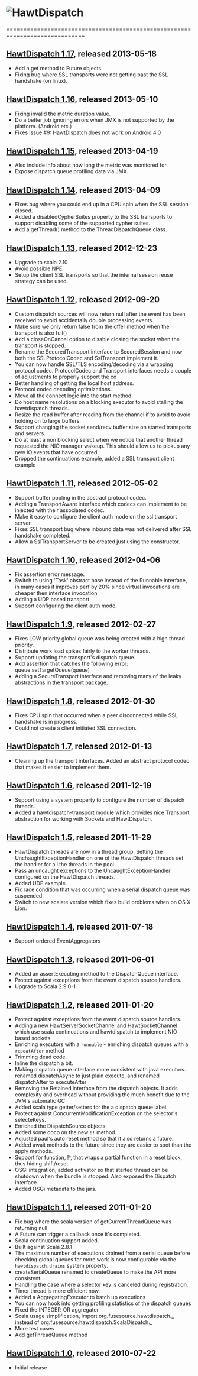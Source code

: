 # ![HawtDispatch](http://hawtdispatch.fusesource.org/images/project-logo.png)
=============================================================================

## [HawtDispatch 1.17](http://hawtdispatch.fusesource.org/blog/releases/release-1-17.html),  released 2013-05-18

* Add a get method to Future objects.
* Fixing bug where SSL transports were not getting past the SSL handshake (on linux).

## [HawtDispatch 1.16](http://hawtdispatch.fusesource.org/blog/releases/release-1-16.html), released 2013-05-10

* Fixing invalid the metric duration value.
* Do a better job ignoring errors when JMX is not supported by the platform. (Android etc.)
* Fixes issue #9: HawtDispatch does not work on Android 4.0 

## [HawtDispatch 1.15](http://hawtdispatch.fusesource.org/blog/releases/release-1-15.html), released 2013-04-19

* Also include info about how long the metric was monitored for.
* Expose dispatch queue profiling data via JMX.

## [HawtDispatch 1.14](http://hawtdispatch.fusesource.org/blog/releases/release-1-14.html), released 2013-04-09

* Fixes bug where you could end up in a CPU spin when the SSL session closed.
* Added a disabledCypherSuites property to the SSL transports to support disabling some of the supported cypher suites.
* Add a getThread() method to the ThreadDispatchQueue class.

## [HawtDispatch 1.13](http://hawtdispatch.fusesource.org/blog/releases/release-1-13.html), released 2012-12-23

* Upgrade to scala 2.10
* Avoid possible NPE.
* Setup the client SSL transports so that the internal session reuse strategy can be used.

## [HawtDispatch 1.12](http://hawtdispatch.fusesource.org/blog/releases/release-1-12.html), released 2012-09-20

* Custom dispatch sources will now return null after the event has been received to avoid accidentally double processing events.
* Make sure we only return false from the offer method when the transport is also full()
* Add a closeOnCancel option to disable closing the socket when the transport is stopped.
* Rename the SecuredTransport interface to SecuredSession and now both the SSLProtocolCodec and SslTransport implement it.
* You can now handle SSL/TLS encoding/decoding via a wrapping protocol codec.  ProtocolCodec and Transport interfaces needs a couple of adjustments to properly support the co
* Better handling of getting the local host address.
* Protocol codec decoding optimizations.
* Move all the connect logic into the start method.
* Do host name resolutions on a blocking executor to avoid stalling the hawtdispatch threads.
* Resize the read buffer after reading from the channel if to avoid to avoid holding on to large buffers.
* Support changing the socket send/recv buffer size on started transports and servers.
* Do at least a non blocking select when we notice that another thread requested the NIO manager wakeup.  This should allow us to pickup any new IO events that have occurred 
* Dropped the continuations example, added a SSL transport client example

## [HawtDispatch 1.11](http://hawtdispatch.fusesource.org/blog/releases/release-1-11.html), released 2012-05-02

* Support buffer pooling in the abstract protocol codec.
* Adding a TransportAware interface which codecs can implement to be injected with their associated codec.
* Make it easy to configure the client auth mode on the ssl transport server.
* Fixes SSL transport bug where inbound data was not delivered after SSL handshake completed.
* Allow a SslTransportServer to be created just using the constructor.

## [HawtDispatch 1.10](http://hawtdispatch.fusesource.org/blog/releases/release-1-10.html), released 2012-04-06

* Fix assertion error message.
* Switch to using 'Task' abstract base instead of the Runnable interface, in many cases it improves perf by 20% since virtual invocations are cheaper then interface invocation
* Adding a UDP based transport.
* Support configuring the client auth mode.

## [HawtDispatch 1.9](http://hawtdispatch.fusesource.org/blog/releases/release-1-9.html), released 2012-02-27

* Fixes LOW priority global queue was being created with a high thread priority.
* Distribute work load spikes fairly to the worker threads.
* Support updating the transport's dispatch queue.
* Add assertion that catches the following error: queue.setTargetQueue(queue)
* Adding a SecureTransport interface and removing many of the leaky abstractions in the transport package.

## [HawtDispatch 1.8](http://hawtdispatch.fusesource.org/blog/releases/release-1-8.html), released 2012-01-30

* Fixes CPU spin that occurred when a peer disconnected while SSL handshake is in progress.
* Could not create a client initiated SSL connection.

## [HawtDispatch 1.7](http://hawtdispatch.fusesource.org/blog/releases/release-1-7.html), released 2012-01-13

* Cleaning up the transport interfaces. Added an abstract protocol codec that makes it easier to implement them.

## [HawtDispatch 1.6](http://hawtdispatch.fusesource.org/blog/releases/release-1-6.html), released 2011-12-19

* Support using a system property to configure the number of dispatch threads.
* Added a hawtdispatch-transport module which provides nice Transport abstraction for working with Sockets and HawtDispatch.

## [HawtDispatch 1.5](http://hawtdispatch.fusesource.org/blog/releases/release-1-5.html), released 2011-11-29

* HawtDispatch threads are now in a thread group.  Setting the UnchaughtExceptionHandler on one of the HawtDispatch threads set the handler for all the threads in the pool.
* Pass an uncaught exceptions to the UncaughtExceptionHandler configured on the HawtDispatch threads.
* Added UDP example
* Fix race condition that was occurring when a serial dispatch queue was suspended.
* Switch to new scalate version which fixes build problems when on OS X Lion.

## [HawtDispatch 1.4](http://hawtdispatch.fusesource.org/blog/releases/release-1-4.html), released 2011-07-18

* Support ordered EventAggregators

## [HawtDispatch 1.3](http://hawtdispatch.fusesource.org/blog/releases/release-1-3.html), released 2011-06-01

* Added an assertExecuting method to the DispatchQueue interface.
* Protect against exceptions from the event dispatch source handlers.
* Upgrade to Scala 2.9.0-1

## [HawtDispatch 1.2](http://hawtdispatch.fusesource.org/blog/releases/release-1-2.html), released 2011-01-20

* Protect against exceptions from the event dispatch source handlers.
* Adding a new HawtServerSocketChannel and HawtSocketChannel which use scala continuations and hawtdispatch to implement NIO based sockets
* Enriching executors with a `runnable` - enriching dispatch queues with a `repeatAfter` method
* Trimming dead code.
* Inline the dispatch a bit.
* Making dispatch queue interface more consistent with java executors.  renamed dispatchAsync to just plain execute, and renamed dispatchAfter to executeAfter
* Removing the Retained interface from the dispatch objects.  It adds complexity and overhead without providing the much benefit due to the JVM's automatic GC
* Added scala type getter/setters for the a dispatch queue label.
* Protect against ConcurrentModificationException on the selector's selecteKeys.
* Enriched the DispatchSource objects
* Added some doco on the new `!!` method.
* Adjusted paul's auto reset method so that it also returns a future.
* Added await methods to the future since they are easier to spot than the apply methods.
* Support for function, !^, that wraps a partial function in a reset block, thus hiding shift/reset.
* OSGi integration, added activator so that started thread can be shutdown when the bundle is stopped.  Also exposed the Dispatch interface
* Added OSGi metadata to the jars.

## [HawtDispatch 1.1](http://hawtdispatch.fusesource.org/blog/releases/release-1-1.html), released 2011-01-20

* Fix bug where the scala version of getCurrentThreadQueue was returning null
* A Future can trigger a callback once it's completed.
* Scala continuation support added.
* Built against Scala 2.8.1
* The maximum number of executions drained from a serial queue before checking 
  global queues for more work is now configurable via the `hawtdispatch.drains` 
  system property.
* createSerialQueue renamed to createQueue to make the API more consistent.
* Handling the case where a selector key is canceled during registration.
* Timer thread is more efficient now.
* Added a AggregatingExecutor to batch up executions
* You can now hook into getting profiling statistics of the dispatch queues
* Fixed the INTEGER_OR aggregator
* Scala usage simplification, import org.fusesource.hawtdispatch._ instead of 
  org.fusesource.hawtdispatch.ScalaDispatch._ 
* More test cases
* Add getThreadQueue method

## [HawtDispatch 1.0](http://hawtdispatch.fusesource.org/blog/releases/release-1-0.html), released 2010-07-22

* Initial release
